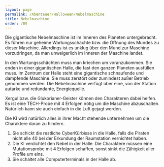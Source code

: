 ```yaml
---
layout: page
permalink: /Abenteuer/Halloween/Nebelmaschine
title: Nebelmaschine
order: /09
---
```


Die gigantische Nebelmaschine ist im Inneren des Planeten untergebracht. Es führen nur geheime Wartungsschächte bzw. die Öffnung des Mundes zu dieser Maschine. Allerdings ist es unklug über den Mund zur Maschine vorzudringen, da man unweigerlich im Inneren der Maschine landet.

In den Wartungsschächten muss man kriechen um voranzukommen. Sie enden in einer gigantischen Halle, die fast den ganzen Planeten ausfüllen muss. Im Zentrum der Halle steht eine gigantische schnaufende und dampfende Maschine. Sie muss zerstört oder zumindest außer Betrieb genommen werden. Die Nebelmaschine verfügt über eine, von der Station autarke und redundante, Energiequelle.

Xergul bzw. die Glukorianer-Geister können den Charakteren dabei helfen. Es ist eine TECH-Probe mit 4 Erfolgen nötig um die Maschine abzuschalten. Natürlich kann sie auch einfach in die Luft gejagt werden.

Die KI wird natürlich alles in ihrer Macht stehende unternehmen um die Charaktere daran zu hindern.

1. Sie schickt die restliche CyberKürbisse in die Halle, falls die Piraten nicht alle 40 bei der Erkundung der Raumstation vernichtet haben.
2. Die KI verdichtet den Nebel in der Halle: Die Charaktere müssen eine Mutationsprobe mit 4 Erfolgen schaffen, sonst sinkt die Zähigkeit aller Profile um eins.
3. Sie schaltet alle Computerterminals in der Halle ab.

